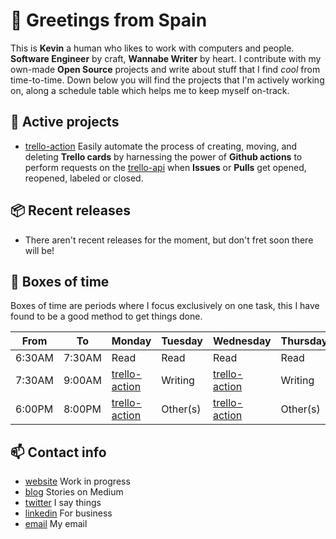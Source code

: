 # :wave: Greetings from Spain
This is **Kevin** a human who likes to work with computers and people. **Software Engineer** by craft, **Wannabe Writer** by heart. I contribute with my own-made **Open Source** projects and write about stuff that I find _cool_ from time-to-time. Down below you will find the projects that I'm actively working on, along a schedule table which helps me to keep myself on-track.

## :rocket: Active projects
- [trello-action] Easily automate the process of creating, moving, and deleting **Trello cards** by harnessing the power of **Github actions** to perform requests on the [trello-api] when **Issues** or **Pulls** get opened, reopened, labeled or closed.

## :package: Recent releases
- There aren't recent releases for the moment, but don't fret soon there will be!

## :calendar: Boxes of time
Boxes of time are periods where I focus exclusively on one task, this I have found to be a good method to get things done.

| From      | To        | Monday            | Tuesday           | Wednesday         | Thursday  | Friday    |
| --------- | --------- | ----------------- | ----------------- | ----------------- | --------- | --------- |
| 6:30AM    | 7:30AM    | Read              | Read              | Read              | Read      | Read      |
| 7:30AM    | 9:00AM    | [trello-action]   | Writing           | [trello-action]   | Writing   |           |
| 6:00PM    | 8:00PM    | [trello-action]   | Other(s)          | [trello-action]   | Other(s)  |           |


## :mailbox: Contact info
- [website] Work in progress
- [blog] Stories on Medium
- [twitter] I say things
- [linkedin] For business
- [email] My email

<!-- active projects -->
[trello-action]: https://github.com/ksrof/trello-action/

<!-- contact info  -->
[website]: https://github.com/ksrof/
[blog]: https://medium.com/@ksrof/
[twitter]: https://twitter.com/itsksrof/
[linkedin]: https://linkedin.com/in/ksrof/
[email]: mailto:kevinsunercontacto@gmail.com

<!-- others -->
[trello-api]: https://api.trello.com/